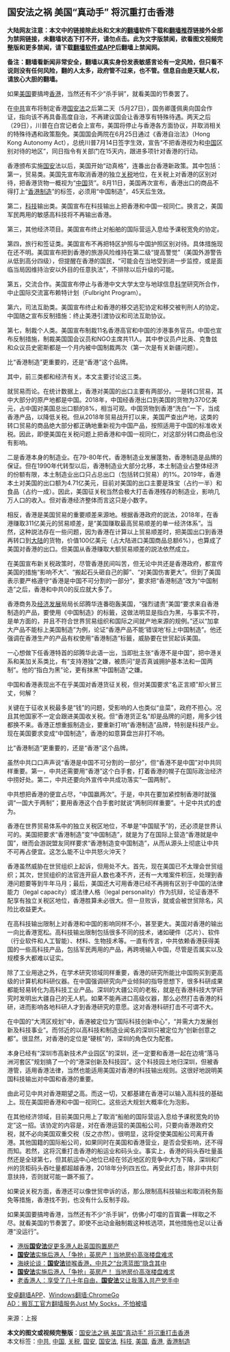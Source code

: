  <h2>国安法之祸 美国“真动手” 将沉重打击香港</h2> <p class="notice"><b>大陆网友注意：本文中的链接除此处和文末的<a href="https://github.com/bannedbook/fanqiang" >翻墙</a>软件下载和<a href="https://github.com/killgcd/justmysocks/blob/master/README.md">翻墙推荐</a>链接外全部为禁网链接，未翻墙状态下打不开，请勿点击。此为文字版禁闻，欲看图文视频完整版和更多禁闻，请下载<a href="https://github.com/bannedbook/fanqiang">翻墙软件或APP</a>后翻墙上禁闻网。</p><p>备注：翻墙看新闻非常安全，翻墙以真实身份发表敏感言论有一定风险，但只看不说则没有任何风险，翻的人太多，政府管不过来，也不管。信息自由是天赋人权，请放心大胆的翻墙。</b></p>  <div class="entry"> <p id="conimg"></p> <p>如果<a href="https://www.bannedbook.org/bnews/tag/%e7%be%8e%e5%9b%bd/" class="st_tag internal_tag" rel="tag" title="标签 美国 下的日志">美国</a>要搞垮<a href="https://www.bannedbook.org/bnews/tag/%e9%a6%99%e6%b8%af/" class="st_tag internal_tag" rel="tag" title="标签 香港 下的日志">香港</a>，当然还有不少“杀手锏”，就看美国的节奏罢了。</p> <p>在<a href="https://www.bannedbook.org/bnews/tag/%e4%b8%ad%e5%85%b1/" class="st_tag internal_tag" rel="tag" title="标签 中共 下的日志">中共</a>宣布将制定香港<a href="https://www.bannedbook.org/bnews/tag/%e5%9b%bd%e5%ae%89%e6%b3%95/" class="st_tag internal_tag" rel="tag" title="标签 国安法 下的日志">国安法</a>之后第二天（5月27日），国务卿蓬佩奥向国会作证，指向该不再具备高度自治，不再建议国会让香港享有特殊待遇。两天之后（29日），川普在白宫记者会上宣布，美国将停止与香港各方面协议，并取消相关的特殊待遇和政策豁免。美国国会两院在6月25日通过《香港自治法》（Hong Kong Autonomy Act），总统川普7月14日签字生效，宣告“不把香港视为和<span class='wp_keywordlink_affiliate'><a href="https://www.bannedbook.org/" title="中国" target="_blank">中国</a></span>区别对待的地区”，同日指令有关部门在15天内，跟进多项针对香港的行动。</p> <p>香港颁布实施<a href="https://www.bannedbook.org/bnews/tag/%E5%9B%BD%E5%AE%89/" class="st_tag internal_tag" rel="tag" title="标签 国安 下的日志">国安</a>法以后，美国开始“动真格”，连番出台香港新政策。其中包括：第一，贸易类。美国先宣布取消香港的独立<a href="https://www.bannedbook.org/bnews/tag/%e5%85%b3%e7%a8%8e/" class="st_tag internal_tag" rel="tag" title="标签 关税 下的日志">关税</a>地位，在关税上对香港的区别对待，把香港货物一概视为“<a href="https://www.bannedbook.org/bnews/tag/%E4%B8%AD%E5%9B%BD/" class="st_tag internal_tag" rel="tag" title="标签 中国 下的日志">中国</a>货”。8月11日，美国再次宣布，香港出口的商品不得打上“<a href="https://www.bannedbook.org/bnews/tag/%E9%A6%99%E6%B8%AF%E5%88%B6%E9%80%A0/" class="st_tag internal_tag" rel="tag" title="标签 香港制造 下的日志">香港制造</a>”的标签，必须用“中国制造”，45天后生效。</p> <p>第二，<a href="https://www.bannedbook.org/bnews/tag/%E7%A7%91%E6%8A%80/" class="st_tag internal_tag" rel="tag" title="标签 科技 下的日志">科技</a>输出类。美国宣布在科技输出上把香港和中国一视同仁。换言之，美国军民两用的敏感高科技将不再输出香港。</p> <p>第三，其他经济项目。美国宣布终止对船舶的国际营运入息给予课税宽免的协定。</p> <p>第四，旅行和签证类。美国宣布不再把特区护照与中国护照区别对待。具体措施现在还不明。美国宣布把到香港的旅游风险维持在第二级“提高警觉”（美国外游警告从低到高分四级），但提醒在香港的国民，“可能会在当地受到进一步监控，或是面临当局因维持治安以外目的任意执法”，不排除以后升级的可能。</p> <p>第五，交流合作。美国宣布停止与香港中文大学太空与地球信息<span class='wp_keywordlink'><a href="https://www.bannedbook.org/forum11/topic309.html" title="禁片：“科学”的棍子" target="_blank">科学</a></span>研究所合作，中止国际交流富布赖特计划（Fulbright Program）。</p>  <p>第六，司法互助类。美国宣布终止和香港的移交逃犯协定和移交被判刑人的协定。中国随之宣布反制措施：终止美港引渡协议和司法互助协议。</p> <p>第七，制裁个人类。美国宣布制裁11名香港高官和中国的涉港事务官员。中国也宣布反制措施，制裁美国国会议员和NGO主席共11人。其中参议员卢比奥、克鲁玆和众议员史密斯都是一个月内被中国制裁两次（第一次是有关新疆问题）。</p> <p></p> <p>比“香港制造”更重要的，还是“香港”这个品牌。</p> <p>其中，前三类都和经济有关。本文主要讨论这三类。</p> <p>就贸易而论。在统计数据上，香港对美国的出口主要有两部分。一是转口贸易，其中大部分的原产地都是中国。2018年，中国经香港出口到美国的货物为370亿美元，占中国对美国总出口额的8%，相当可观。中国货物到香港“洗白”一下，当成香港产品，以降低关税。但从2018年贸易战开打以来，美国严查出产地，这类的转口贸易的商品绝大部分都正确地重新视为中国产品，按照适用于中国的标准收关税。因此，即便美国在关税问题上把香港和中国一视同仁，对这部分转口商品也没有影响。</p> <p>二是香港本身的制造业。在79-80年代，香港制造业发展蓬勃，香港制造是品牌的保证。但在1990年代转型以后，香港制造业大部分北移，本土制造业占整体经济的份额有限，本土制造业出口只占总出口（包括转口贸易）的1%。2019年，香港本土对美国的出口额为4.71亿美元，目前对美国的出口主要是珠宝（占约一半）和食品（占约一成）。因此，美国征关税当然会极大打击香港残存的制造业，影响几万人口的收入。但对香港经济整体而言这只是小数字。</p> <p>相反，香港是美国贸易的重要顺差来源地。根据香港政府的説法，2018年，在香港赚取311亿美元的贸易顺差，是“美国赚取最高贸易顺差的单一经济体系”。当然，这种説法存在一些问题，因为香港在计算以上贸易顺差时，把美国出口到香港再转口到<span class='wp_keywordlink_affiliate'><a href="https://www.bannedbook.org/" title="大陆" target="_blank">大陆</a></span>的货物，价值100亿美元（占大陆进口美国商品总额6%），也算成了美国对香港的出口。但美国从香港赚取大额贸易顺差的説法依然成立。</p>  <p>在美国宣布新关税政策时，尽管香港民间叫苦，但无论中共还是香港政府，都宣传美国的措施“影响不大”、“搬起石头砸自己的脚”、“对美国伤害更大”。但到了美国表示要严格遵守“香港是中国不可分割的一部分“，要求把“香港制造”改为“中国制造”之后，香港和中共0的反应就大多了。</p> <p>香港商务及<span class='wp_keywordlink'><a href="https://www.bannedbook.org/forum2/topic869.html" title="宪政、法治和经济发展——走向市场经济的制度保障" target="_blank">经济发展</a></span>局局长邱腾华连番砲轰美国，“强烈谴责”美国“要求来自香港制造的产品，要使用《中国制造》的标籤，这做法明显是指白为黑，与事实不符，是单方面的，并且不符合世界贸易组织和国际之间就产地来源的规例。”还以“加拿大产品不能标上美国制造”为例，论证“香港产品不能‘错误地’标上中国制造”。他还强调在香港生产的产品有权使用“香港制造”标籤，威胁要在世贸起诉美国。</p> <p>一心想做下任香港特首的邱腾华此语一出，当即批主张“香港不是中国”，把中港关系和美加关系类比，有“支持港独”之嫌，被质问“是否真诚拥护基本法和一国两制”。他的“指白为黑”论，更有抹黑“中国制造”之嫌。</p> <p>中国和香港表现出不在乎美国对香港货征关税，但对美国要求“名正言顺”却火冒三丈，何解？</p> <p>关键在于征收关税最多是“钱”的问题，受影响的人也类似“韭菜”，政府不担心。况且其他国家不一定会跟进美国收关税。但“香港货正名”却是品牌的问题，用多少钱都换不来。香港正想重振制造业，要重新打响“香港制造”品牌，特别是科技产业。现在美国要求变成“中国制造”，香港的如意算盘岂非打不响。</p> <p>比“香港制造”更重要的，还是“香港”这个品牌。</p> <p>虽然中共口口声声说“香港是中国不可分割的一部分”，但“香港不是中国”对中共同样重要。第一，中共还需要用“香港”这个白手套，打着香港的幌子在国际政治经济中捞好处。第二，中共还要向外宣传中共成功落实“一国两制”。</p> <p>中共想把香港的便宜占尽，“中国嬴两次”。于是，中共在要加紧控制香港时就强调“一国大于两制”；要用香港这个白手套时就说“两制同样重要”。十足中共式的虚为。</p>  <p>香港在世界贸易体系中的独立关税区地位，不单是“中国赋予”的，还必须是世界认可的。美国把要求“香港制造”变“中国制造”，就是为了在国际上营造“香港就是中国”，继而会游説盟友同样要求“香港制造变中国制造”，从而从源头上彻底让中共不可再占便宜。这怎么能不让中共怒火沖天？</p> <p>香港虽然威胁在世贸组织上起诉，但用处不大。首先，现在美国已不太理会世贸组织；其次，世贸组织的法官连开庭人数也凑不齐，还有一大堆案件积压，处理到香港问题要等到牛年马月；最后，美国还大可用香港已经不再拥有区别于中国的法律能力（legal capacity）或法律人格（legal personality）作为抗辩，论证香港不配享有独立关税区地位，香港胜算未必很大。但一旦败诉，就或会被世贸除名，风险比收益更大。</p> <p>在高科技输出限制上对香港和中国的影响同样不小，甚至更大。美国对香港的输出一向比香港宽松。高科技输出限制包括很多不同的技术，诸如硬件（芯片）、软件（行业软件和人工智能）、材料、生物技术等。一直有传言，中共依赖香港获得美国的一些高科技产品，包括军民两用的产品，再跨境输入中国，尽管是否属实以及规模多大都难以证实。</p> <p>除了工业用途之外，在学术研究领域同样重要，香港的研究所能比中国购买到更高级的计算机和科研仪器。在中国强调研究向产业倾斜的指导思想下，很多科研成果都能轻易转化为高科技工业产品。深圳的大疆公司的老板，就是在香港科技大学研究时发明出大疆自己的无人机。如果不能再进口高级仪器，那么必然打击香港的科研，进而影响各地科研人才到香港研究的意愿。这对香港科研打击不可谓不大。</p> <p>在中国的“大湾区规划”中，香港被定位为“国际科技创新中心”，“并需大力发展创新及科技事业”。而邻近的以高科技和制造业闻名的深圳只被定位为“创新创意之都”。很显然，对香港的定位是“硬核”的，深圳的角色仅为配套。</p> <p>本身已经有“深圳市高新技术产业园区”的深圳，还一定要和香港一起在边境“落马洲河套区”规划搞了一个的“港深创新及科技园”。这个科技园土地归深圳，但被香港管，适用香港法律，当然也能适用美国对香港的科技输出规则。这很好地説明美国科技输出对中国和香港的重要。</p> <p>由此可见中共对香港期望之高。而这一切，又都基建在香港可以输入高科技的基础上。现在美国把香港和中国一视同仁。这些远大规划大概率化为泡影。</p> <p>在其他经济领域，目前美国只用上了取消“船舶的国际营运入息给予课税宽免的协定”这一招。该协定的内容是，对在香港运营的美国船公司，只要向香港政府交税，就不必向美国双重交税（反之亦然）。很明显，这将促使美国船公司离开香港。其他国籍的国际船公司，如果同时在美国和香港营业，是否会受影响，还不得而知。若然，这将沉重打击香港的船运业和码头业。事实上，香港的码头吞吐量虽然还是全球第七，但其航运中心地位已经在邻近地区的竞争中大为下降，深圳和广州的货柜码头吞吐量都超越香港，2018年分列四五位。再受此打击，除非中共刻意扶持，否则就可能一蹶不振了。</p>  <p>如果说关税方面，香港还可以像世贸申诉的话，那么限制高科技输出和取消税务豁免等措施，香港找不到，也没有什么反制手段。</p> <p>如果美国要搞垮香港，当然还有不少“杀手锏”，仿佛小叮噹的百寳囊一样取之不尽。就看美国的节奏罢了。即使不出动金融制裁这种核选项，其他措施也足以让香港“没运行”。</p> <ul class='op-related-articles' title='相关阅读'> <li><a href='https://www.bannedbook.org/bnews/comments/20200825/1385365.html' target='_blank'>港版<b>国安法</b>促更多港人赴英国购置房产</a></li> <li><a href='https://www.bannedbook.org/bnews/baitai/20200824/1385199.html' target='_blank'><b>国安法</b>实施后港人「争抢」英房产！当地房价高涨楼盘难求</a></li> <li><a href='https://www.bannedbook.org/bnews/taiwannews/20200824/1385074.html' target='_blank'>海峡论谈：<b>国安法</b>锁喉香港，中共之“台湾蓝图”隐含其中</a></li> <li><a href='https://www.bannedbook.org/bnews/headline/20200824/1385050.html' target='_blank'><b>国安法</b>实施后港人「争抢」英房产！ 当地房价高涨楼盘难求</a></li> <li><a href='https://www.bannedbook.org/bnews/renquan/20200824/1384972.html' target='_blank'>老香港人：享受了几十年自由，<b>国安法</b>又让我落入共产党手中</a></li> </ul> <div class="texttj"> <a href="https://github.com/bannedbook/fanqiang/wiki/%E7%A6%81%E9%97%BB%E7%BD%91%E5%AE%89%E5%8D%93%E7%BF%BB%E5%A2%99%E6%96%B0%E9%97%BBAPP" target="_blank">安卓翻墙APP</a>、<a href="https://github.com/bannedbook/fanqiang/wiki/Chrome%E4%B8%80%E9%94%AE%E7%BF%BB%E5%A2%99%E5%8C%85" target="_blank">Windows翻墙:ChromeGo</a><br/> <a href="https://github.com/killgcd/justmysocks/blob/master/README.md" target="_blank">AD：搬瓦工官方翻墙服务Just My Socks，不怕被墙</a> </div><p> 来源：上报 </p><a name='sharetosocial'></a>         <div><b>本文的图文或视频完整版</b>：<a href='https://www.bannedbook.org/bnews/comments/20200825/1385533.html'>国安法之祸 美国“真动手” 将沉重打击香港</a></div>  </div><!--END ENTRY--> <div class="postfooter"> <div>本文标签：<a href="https://www.bannedbook.org/bnews/tag/%e4%b8%ad%e5%85%b1/" rel="tag">中共</a>, <a href="https://www.bannedbook.org/bnews/tag/%E4%B8%AD%E5%9B%BD/" rel="tag">中国</a>, <a href="https://www.bannedbook.org/bnews/tag/%e5%85%b3%e7%a8%8e/" rel="tag">关税</a>, <a href="https://www.bannedbook.org/bnews/tag/%E5%9B%BD%E5%AE%89/" rel="tag">国安</a>, <a href="https://www.bannedbook.org/bnews/tag/%e5%9b%bd%e5%ae%89%e6%b3%95/" rel="tag">国安法</a>, <a href="https://www.bannedbook.org/bnews/tag/%E7%A7%91%E6%8A%80/" rel="tag">科技</a>, <a href="https://www.bannedbook.org/bnews/tag/%e7%be%8e%e5%9b%bd/" rel="tag">美国</a>, <a href="https://www.bannedbook.org/bnews/tag/%e9%a6%99%e6%b8%af/" rel="tag">香港</a>, <a href="https://www.bannedbook.org/bnews/tag/%E9%A6%99%E6%B8%AF%E5%88%B6%E9%80%A0/" rel="tag">香港制造</a></div>  </div><!--END POSTFOOTER--> 